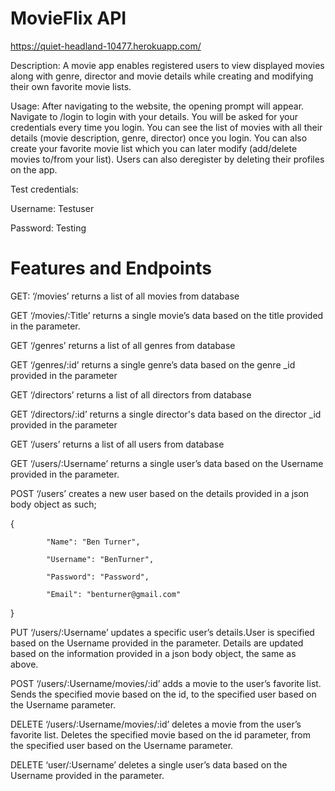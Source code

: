 <h1>MovieFlix API</h1>

https://quiet-headland-10477.herokuapp.com/

Description: A movie app enables registered users to view displayed movies along with genre, director and movie details while creating and modifying their own favorite movie lists.

Usage: After navigating to the website, the opening prompt will appear. Navigate to /login to login with your details. You will be asked for your credentials every time you login. You can see the list of movies with all their details (movie description, genre, director) once you login. You can also create your favorite movie list which you can later modify (add/delete movies to/from your list). Users can also deregister by deleting their profiles on the app.

Test credentials: 

Username: Testuser

Password: Testing


<h1>Features and Endpoints</h1>

GET: ‘/movies’ returns a list of all movies from database

GET ‘/movies/:Title’ returns a single movie’s data based on the title provided in the parameter.

GET ‘/genres’ returns a list of all genres from database

GET ‘/genres/:id’ returns a single genre’s data based on the genre _id provided in the parameter

GET ‘/directors’ returns a list of all directors from database

GET ‘/directors/:id’ returns a single director's data based on the director _id provided in the parameter

GET ‘/users’ returns a list of all users from database

GET ‘/users/:Username’ returns a single user’s data based on the Username provided in the parameter.

POST ‘/users’ creates a new user based on the details provided in a json body object as such;

{
            
            "Name": "Ben Turner",
            
            "Username": "BenTurner",
            
            "Password": "Password",
            
            "Email": "benturner@gmail.com"
            
 }
 
PUT ‘/users/:Username’ updates a specific user’s details.User is specified based on the Username provided in the parameter. Details are updated based on the information provided in a json body object, the same as above.

POST ‘/users/:Username/movies/:id’ adds a movie to the user’s favorite list. Sends the specified movie based on the id,  to the specified user based on the Username parameter.

DELETE  ‘/users/:Username/movies/:id’ deletes a movie from the user’s favorite list. Deletes the specified movie based on the id parameter, from the specified user based on the Username parameter.

DELETE ‘user/:Username’ deletes a single user’s data based on the Username provided in the parameter.


